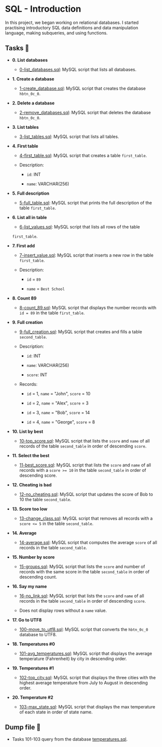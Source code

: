 # SQL - Introduction



In this project, we began working on relational databases. I started practising introductory SQL data definitions and data manipulation language, making subqueries, and using functions.



## Tasks :page_with_curl:



* **0. List databases**

  * [0-list_databases.sql](./0-list_databases.sql): MySQL script that lists all databases.



* **1. Create a database**

  * [1-create_database.sql](./1-create_database.sql): MySQL script that creates the database `hbtn_0c_0`.

  

* **2. Delete a database**

  * [2-remove_databases.sql](./2-remove_databases.sql): MySQL script that deletes the database `hbtn_0c_0`.



* **3. List tables**

  * [3-list_tables.sql](./3-list_tables.sql): MySQL script that lists all tables.

  

* **4. First table**

  * [4-first_table.sql](./4-first_table.sql): MySQL script that creates a table `first_table`.

  * Description:

    * `id`: INT

    * `name`: VARCHAR(256)



* **5. Full description**

  * [5-full_table.sql](./5-full_table.sql): MySQL script that prints the full description of the table `first_table`.

  

* **6. List all in table**

  * [6-list_values.sql](./6-list_values.sql): MySQL script that lists all rows of the table

  `first_table`.



* **7. First add**

  * [7-insert_value.sql](./7-insert_value.sql): MySQL script that inserts a new row in the table `first_table`.

  * Description:

    * `id` = `89`

    * `name` = `Best School`



* **8. Count 89**

  * [8-count_89.sql](./8-count_89.sql): MySQL script that displays the number records with `id = 89` in the table `first_table`.



* **9. Full creation**

  * [9-full_creation.sql](./9-full_creation.sql): MySQL script that creates and fills a table `second_table`.

  * Description:

    * `id`: INT

    * `name`: VARCHAR(256)

    * `score`: INT

  * Records:

    * `id` = 1, `name` = "John", `score` = 10

    * `id` = 2, `name` = "Alex", `score` = 3

    * `id` = 3, `name` = "Bob", `score` = 14

    * `id` = 4, `name` = "George", `score` = 8



* **10. List by best**

  * [10-top_score.sql](./10-top_score.sql): MySQL script that lists the `score` and `name` of all records of the table `second_table` in order of descending `score`.



* **11. Select the best**

  * [11-best_score.sql](./11-best_score.sql): MySQL script that lists the `score` and `name` of all records with a `score >= 10` in the table `second_table` in order of descending score.



* **12. Cheating is bad**

  * [12-no_cheating.sql](./12-no_cheating.sql): MySQL script that updates the score of Bob to 10 the table `second_table`.



* **13. Score too low**

  * [13-change_class.sql](./13-change_class.sql): MySQL script that removes all records with a `score <= 5` in the table `second_table`.



* **14. Average**

  * [14-average.sql](./14-average.sql): MySQL script that computes the average `score` of all records in the table `second_table`.



* **15. Number by score**

  * [15-groups.sql](./15-groups.sql): MySQL script that lists the `score` and number of records with the same score in the table `second_table` in order of descending count.



* **16. Say my name**

  * [16-no_link.sql](./16-no_link.sql): MySQL script that lists the `score` and `name` of all records in the table `second_table` in order of descending `score`.

  * Does not display rows without a `name` value.



* **17. Go to UTF8**

  * [100-move_to_utf8.sql](./100-move_to_utf8.sql): MySQL script that converts the `hbtn_0c_0` database to UTF8.



* **18. Temperatures #0**

  * [101-avg_temperatures.sql](./101-avg_temperatures.sql): MySQL script that displays the average temperature (Fahrenheit) by city in descending order.



* **19. Temperatures #1**

  * [102-top_city.sql](./102-top_city.sql): MySQL script that displays the three cities with the highest average temperature from July to August in descending order.



* **20. Temperature #2**

  * [103-max_state.sql](./103-max_state.sql): MySQL script that displays the max temperature of each state in order of state name.

  

## Dump file :dolphin:

* Tasks 101-103 query from the database [temperatures.sql](./temperatures.sql).
